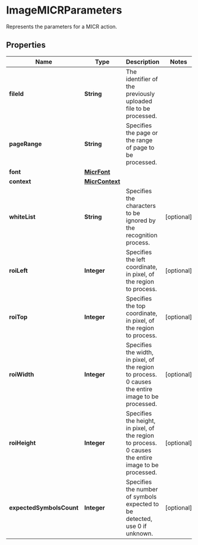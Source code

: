 

# ImageMICRParameters

Represents the parameters for a MICR action.
## Properties

Name | Type | Description | Notes
------------ | ------------- | ------------- | -------------
**fileId** | **String** | The identifier of the previously uploaded file to be processed. | 
**pageRange** | **String** | Specifies the page or the range of page to be processed. | 
**font** | [**MicrFont**](MicrFont.md) |  | 
**context** | [**MicrContext**](MicrContext.md) |  | 
**whiteList** | **String** | Specifies the characters to be ignored by the recognition process. |  [optional]
**roiLeft** | **Integer** | Specifies the left coordinate, in pixel, of the region to process. |  [optional]
**roiTop** | **Integer** | Specifies the top coordinate, in pixel, of the region to process. |  [optional]
**roiWidth** | **Integer** | Specifies the width, in pixel, of the region to process. 0 causes the entire image to be processed. |  [optional]
**roiHeight** | **Integer** | Specifies the height, in pixel, of the region to process. 0 causes the entire image to be processed. |  [optional]
**expectedSymbolsCount** | **Integer** | Specifies the number of symbols expected to be detected, use 0 if unknown. |  [optional]



